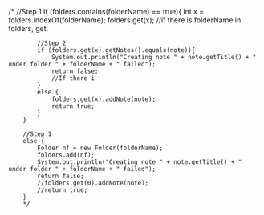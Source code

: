    /*
        //Step 1
        if (folders.contains(folderName) == true){
            int x = folders.indexOf(folderName);
            folders.get(x); //if there is folderName in folders, get.

            //Step 2
            if (folders.get(x).getNotes().equals(note)){
                System.out.println("Creating note " + note.getTitle() + " under folder " + folderName + " failed");
                return false;
                //If there i
            }
            else {
                folders.get(x).addNote(note);
                return true;
            }
        }

        //Step 1
        else {
            Folder nf = new Folder(folderName);
            folders.add(nf);
            System.out.println("Creating note " + note.getTitle() + " under folder " + folderName + " failed");
            return false;
            //folders.get(0).addNote(note);
            //return true;
        }  
        */